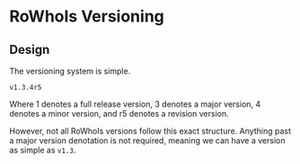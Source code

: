 # RoWhoIs Versioning

## Design

The versioning system is simple.

```
v1.3.4r5
```

Where 1 denotes a full release version, 3 denotes a major version, 4 denotes a minor version, and r5 denotes a revision version.

However, not all RoWhoIs versions follow this exact structure. Anything past a major version denotation is not required, meaning we can have a version as simple as `v1.3`.
